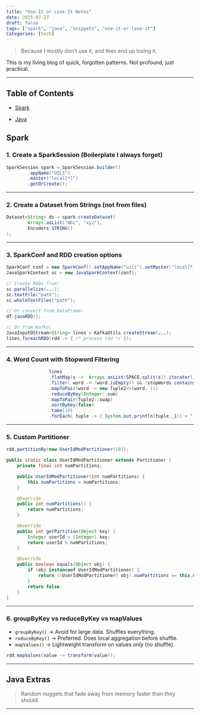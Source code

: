 ```yaml
---
title: "Use It or Lose It Notes"
date: 2025-07-27
draft: false
tags: ["spark", "java", "snippets", "use-it-or-lose-it"]
Categories: [tech]
---
```


> Because I mostly don't use it, and then end up losing it.

This is my living blog of quick, forgotten patterns. Not profound, just practical.

---
## Table of Contents

- [Spark](#spark)

- [Java](#java)
## Spark

### 1. Create a SparkSession (Boilerplate I always forget)

```java
SparkSession spark = SparkSession.builder()
        .appName("UILI")
        .master("local[*]")
        .getOrCreate();
```

---

### 2. Create a Dataset from Strings (not from files)

```java
Dataset<String> ds = spark.createDataset(
        Arrays.asList("Abc", "xyz"),
        Encoders.STRING()
);
```

---

### 3. SparkConf and RDD creation options

```java
SparkConf conf = new SparkConf().setAppName("uili").setMaster("local[*]");
JavaSparkContext sc = new JavaSparkContext(conf);

// Create RDDs from:
sc.parallelize(...);
sc.textFile("path");
sc.wholeTextFiles("path");

// Or convert from DataFrame:
df.javaRDD();

// Or from Kafka:
JavaInputDStream<String> lines = KafkaUtils.createStream(...);
lines.foreachRDD(rdd -> { /* process rdd */ });
```

---

### 4. Word Count with Stopword Filtering

```java
                lines
                .flatMap(s ->  Arrays.asList(SPACE.split(s)).iterator())
                .filter( word -> !word.isEmpty() && !stopWords.contains(word))
                .mapToPair(word -> new Tuple2<>(word, 1))
                .reduceByKey(Integer::sum)
                .mapToPair(Tuple2::swap)
                .sortByKey(false)
                .take(10)
                .forEach( tuple -> { System.out.println(tuple._1() + ": " + tuple._2());});
```

---

### 5. Custom Partitioner


```java
rdd.partitionBy(new UserIdModPartitioner(10));

public static class UserIdModPartitioner extends Partitioner {
    private final int numPartitions;

    public UserIdModPartitioner(int numPartitions) {
        this.numPartitions = numPartitions;
    }

    @Override
    public int numPartitions() {
        return numPartitions;
    }

    @Override
    public int getPartition(Object key) {
        Integer userId = (Integer) key;
        return userId % numPartitions;
    }

    @Override
    public boolean equals(Object obj) {
        if (obj instanceof UserIdModPartitioner) {
            return ((UserIdModPartitioner) obj).numPartitions == this.numPartitions;
        }
        return false;
    }
}
```

---

### 6. groupByKey vs reduceByKey vs mapValues

- `groupByKey()` → Avoid for large data. Shuffles everything.
- `reduceByKey()` → Preferred. Does local aggregation before shuffle.
- `mapValues()` → Lightweight transform on values only (no shuffle).

```java
rdd.mapValues(value -> transform(value));
```

---

## Java Extras

> Random nuggets that fade away from memory faster than they should.


---

